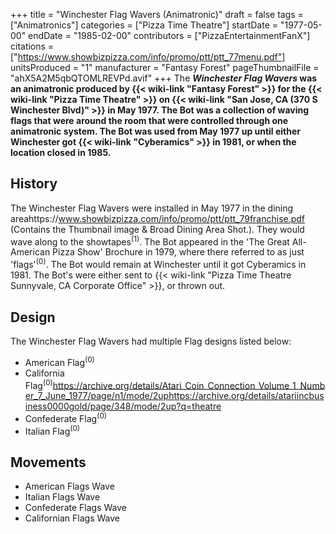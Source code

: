 +++
title = "Winchester Flag Wavers (Animatronic)"
draft = false
tags = ["Animatronics"]
categories = ["Pizza Time Theatre"]
startDate = "1977-05-00"
endDate = "1985-02-00"
contributors = ["PizzaEntertainmentFanX"]
citations = ["https://www.showbizpizza.com/info/promo/ptt/ptt_77menu.pdf"]
unitsProduced = "1"
manufacturer = "Fantasy Forest"
pageThumbnailFile = "ahX5A2M5qbQTOMLREVPd.avif"
+++
The ***Winchester Flag Wavers* was an animatronic produced by {{< wiki-link "Fantasy Forest" >}} for the {{< wiki-link "Pizza Time Theatre" >}} on {{< wiki-link "San Jose, CA (370 S Winchester Blvd)" >}} in May 1977. The Bot was a collection of waving flags that were around the room that were controlled through one animatronic system.
The Bot was used from May 1977 up until either Winchester got {{< wiki-link "Cyberamics" >}} in 1981, or when the location closed in 1985.**

## History

The Winchester Flag Wavers were installed in May 1977 in the dining areahttps://www.showbizpizza.com/info/promo/ptt/ptt_79franchise.pdf (Contains the Thumbnail image & Broad Dining Area Shot.). They would wave along to the showtapes<sup>(1)</sup>. The Bot appeared in the 'The Great All-American Pizza Show' Brochure in 1979, where there referred to as just 'flags'<sup>(0)</sup>. The Bot would remain at Winchester until it got Cyberamics in 1981. The Bot's were either sent to {{< wiki-link "Pizza Time Theatre Sunnyvale, CA Corporate Office" >}}, or thrown out.

## Design

The Winchester Flag Wavers had multiple Flag designs listed below:

- American Flag<sup>(0)</sup>
- California Flag<sup>(0)</sup>https://archive.org/details/Atari_Coin_Connection_Volume_1_Number_7_June_1977/page/n1/mode/2uphttps://archive.org/details/atariincbusiness0000gold/page/348/mode/2up?q=theatre
- Confederate Flag<sup>(0)</sup>
- Italian Flag<sup>(0)</sup>

## Movements

- American Flags Wave
- Italian Flags Wave
- Confederate Flags Wave
- Californian Flags Wave
